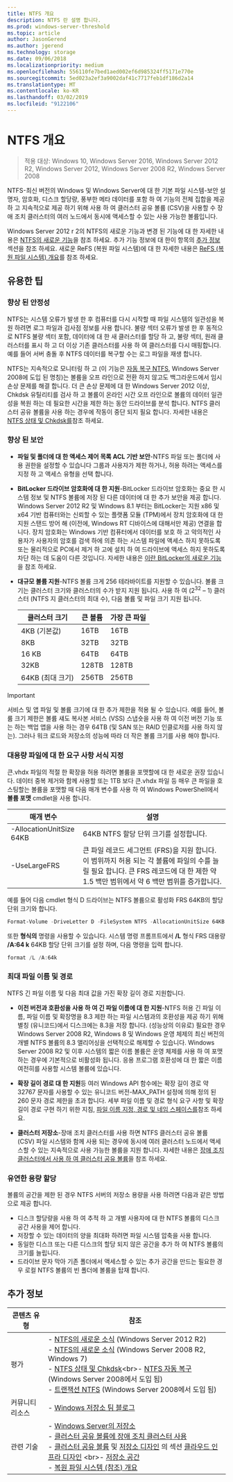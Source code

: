 ```yaml
---
title: NTFS 개요
description: NTFS 란 설명 합니다.
ms.prod: windows-server-threshold
ms.topic: article
author: JasonGerend
ms.author: jgerend
ms.technology: storage
ms.date: 09/06/2018
ms.localizationpriority: medium
ms.openlocfilehash: 556110fe7bed1aed002ef6d985324ff5171e770e
ms.sourcegitcommit: 5ed023a2ef3a9002daf41c7717feb1df186d2a14
ms.translationtype: MT
ms.contentlocale: ko-KR
ms.lasthandoff: 03/02/2019
ms.locfileid: "9122106"
---
```

# NTFS 개요

>적용 대상: Windows 10, Windows Server 2016, Windows Server 2012 R2, Windows Server 2012, Windows Server 2008 R2, Windows Server 2008

NTFS-최신 버전의 Windows 및 Windows Server에 대 한 기본 파일 시스템-보안 설명자, 암호화, 디스크 할당량, 풍부한 메타 데이터를 포함 하 여 기능의 전체 집합을 제공 하 고 지속적으로 제공 하기 위해 사용 하 여 클러스터 공유 볼륨 (CSV)을 사용할 수 장애 조치 클러스터의 여러 노드에서 동시에 액세스할 수 있는 사용 가능한 볼륨입니다.

Windows Server 2012 r 2의 NTFS의 새로운 기능과 변경 된 기능에 대 한 자세한 내용은 [NTFS의 새로운 기능](https://docs.microsoft.com/previous-versions/windows/it-pro/windows-server-2012-r2-and-2012/dn466520(v%3dws.11))을 참조 하세요. 추가 기능 정보에 대 한이 항목의 [추가 정보](#additional-information) 섹션을 참조 하세요. 새로운 ReFS (복원 파일 시스템)에 대 한 자세한 내용은 [ReFS (복원 파일 시스템) 개요](../refs/refs-overview.md)를 참조 하세요.

## 유용한 팁

### 향상 된 안정성

NTFS는 시스템 오류가 발생 한 후 컴퓨터를 다시 시작할 때 파일 시스템의 일관성을 복원 하려면 로그 파일과 검사점 정보를 사용 합니다. 불량 섹터 오류가 발생 한 후 동적으로 NTFS 불량 섹터 포함, 데이터에 대 한 새 클러스터를 할당 하 고, 불량 섹터, 원래 클러스터를 표시 하 고 더 이상 기존 클러스터를 사용 하 여 클러스터를 다시 매핑합니다. 예를 들어 서버 충돌 후 NTFS 데이터를 복구할 수는 로그 파일을 재생 합니다.

NTFS는 지속적으로 모니터링 하 고 (이 기능은 [자동 복구 NTFS](https://docs.microsoft.com/previous-versions/windows/it-pro/windows-server-2008-R2-and-2008/cc771388(v=ws.10)), Windows Server 2008에 도입 된 명칭)는 볼륨을 오프 라인으로 전환 하지 않고도 백그라운드에서 임시 손상 문제를 해결 합니다. 더 큰 손상 문제에 대 한 Windows Server 2012 이상, Chkdsk 유틸리티를 검사 하 고 볼륨이 온라인 시간 오프 라인으로 볼륨의 데이터 일관성을 복원 하는 데 필요한 시간을 제한 하는 동안 드라이브를 분석 합니다. NTFS 클러스터 공유 볼륨을 사용 하는 경우에 작동이 중단 되지 필요 합니다. 자세한 내용은 [NTFS 상태 및 Chkdsk를](https://docs.microsoft.com/previous-versions/windows/it-pro/windows-server-2012-r2-and-2012/hh831536(v%3dws.11))참조 하세요.

### 향상 된 보안

- **파일 및 폴더에 대 한 액세스 제어 목록 ACL 기반 보안**-NTFS 파일 또는 폴더에 사용 권한을 설정할 수 있습니다 그룹과 사용자가 제한 하거나, 허용 하려는 액세스를 지정 하 고 액세스 유형을 선택 합니다.

- **BitLocker 드라이브 암호화에 대 한 지원**-BitLocker 드라이브 암호화는 중요 한 시스템 정보 및 NTFS 볼륨에 저장 된 다른 데이터에 대 한 추가 보안을 제공 합니다. Windows Server 2012 R2 및 Windows 8.1 부터는 BitLocker는 지원 x86 및 x64 기반 컴퓨터와는 신뢰할 수 있는 플랫폼 모듈 (TPM)에서 장치 암호화에 대 한 지원 스탠드 방어 해 (이전에, Windows RT 디바이스에 대해서만 제공) 연결을 합니다. 장치 암호화는 Windows 기반 컴퓨터에서 데이터를 보호 하 고 악의적인 사용자가 사용자의 암호를 검색 하에 의존 하는 시스템 파일에 액세스 하지 못하도록 또는 물리적으로 PC에서 제거 하 고에 설치 하 여 드라이브에 액세스 하지 못하도록 차단 하는 데 도움이 다른 것입니다. 자세한 내용은 [이란 BitLocker의 새로운 기능](https://docs.microsoft.com/previous-versions/windows/it-pro/windows-server-2012-r2-and-2012/dn306081(v%3dws.11))을 참조 하세요.

- **대규모 볼륨 지원**-NTFS 볼륨 크게 256 테라바이트를 지원할 수 있습니다. 볼륨 크기는 클러스터 크기와 클러스터의 수가 받지 지원 됩니다. 사용 하 여 (2<sup>32</sup> – 1) 클러스터 (NTFS 지 클러스터의 최대 수), 다음 볼륨 및 파일 크기 지원 됩니다.

  |클러스터 크기|큰 볼륨|가장 큰 파일|
  |---|---|---|
  |4KB (기본값)|16TB|16TB|
  |8KB|32TB|32TB|
  |16 KB|64TB|64TB|
  |32KB|128TB|128TB|
  |64KB (최대 크기)|256TB|256TB|

>[!IMPORTANT]
>서비스 및 앱 파일 및 볼륨 크기에 대 한 추가 제한을 적용 될 수 있습니다. 예를 들어, 볼륨 크기 제한은 볼륨 섀도 복사본 서비스 (VSS) 스냅숏을 사용 하 여 이전 버전 기능 또는 하는 백업 앱을 사용 하는 경우 64TB (및 SAN 또는 RAID 인클로저를 사용 하지 않는). 그러나 워크 로드와 저장소의 성능에 따라 더 작은 볼륨 크기를 사용 해야 합니다.

### 대용량 파일에 대 한 요구 사항 서식 지정

큰.vhdx 파일의 적절 한 확장을 허용 하려면 볼륨을 포맷할에 대 한 새로운 권장 있습니다. 데이터 중복 제거와 함께 사용할 또는 1TB 보다 큰.vhdx 파일 등 매우 큰 파일을 호스팅할는 볼륨을 포맷할 때 다음 매개 변수를 사용 하 여 Windows PowerShell에서 **볼륨 포맷** cmdlet을 사용 합니다.

|매개 변수|설명|
|---|---|
|-AllocationUnitSize 64KB|64KB NTFS 할당 단위 크기를 설정합니다.|
|-UseLargeFRS|큰 파일 레코드 세그먼트 (FRS)을 지원 합니다. 이 범위까지 허용 되는 각 볼륨에 파일의 수를 늘릴 필요 합니다. 큰 FRS 레코드에 대 한 제한 약 1.5 백만 범위에서 약 6 백만 범위를 증가합니다.|

예를 들어 다음 cmdlet 형식 D 드라이브는 NTFS 볼륨으로 활성화 FRS 64KB의 할당 단위 크기와 합니다.

```PowerShell
Format-Volume -DriveLetter D -FileSystem NTFS -AllocationUnitSize 64KB -UseLargeFRS
```

또한 **형식의** 명령을 사용할 수 있습니다. 시스템 명령 프롬프트에서 **/L** 형식 FRS 대용량 **/A:64 k** 64KB 할당 단위 크기를 설정 하며, 다음 명령을 입력 합니다.

```PowerShell
format /L /A:64k
```

### 최대 파일 이름 및 경로

NTFS 긴 파일 이름 및 다음 최대 값을 가진 확장 길이 경로 지원합니다.

- **이전 버전과 호환성을 사용 하 여 긴 파일 이름에 대 한 지원**-NTFS 허용 긴 파일 이름, 파일 이름 및 확장명을 8.3 제한 하는 파일 시스템과의 호환성을 제공 하기 위해 별칭 (유니코드)에서 디스크에는 8.3을 저장 합니다. (성능상의 이유로) 필요한 경우 Windows Server 2008 R2, Windows 8 및 Windows 운영 체제의 최신 버전의 개별 NTFS 볼륨의 8.3 앨리어싱을 선택적으로 해제할 수 있습니다.
  Windows Server 2008 R2 및 이후 시스템의 짧은 이름 볼륨은 운영 체제를 사용 하 여 포맷 하는 경우에 기본적으로 비활성화 됩니다. 응용 프로그램 호환성에 대 한 짧은 이름 여전히를 사용할 시스템 볼륨에 있습니다.

- **확장 길이 경로 대 한 지원**등 여러 Windows API 함수에는 확장 길이 경로 약 32767 문자를 사용할 수 있는 유니코드 버전-MAX\_PATH 설정에 의해 정의 된 260 문자 경로 제한을 초과 합니다. 세부 파일 이름 및 경로 형식 요구 사항 및 확장 길이 경로 구현 하기 위한 지침, [파일 이름 지정, 경로 및 네임 스페이스를](https://msdn.microsoft.com/library/windows/desktop/aa365247)참조 하세요.

- **클러스터 저장소**-장애 조치 클러스터를 사용 하면 NTFS 클러스터 공유 볼륨 (CSV) 파일 시스템와 함께 사용 되는 경우에 동시에 여러 클러스터 노드에서 액세스할 수 있는 지속적으로 사용 가능한 볼륨을 지원 합니다. 자세한 내용은 [장애 조치 클러스터에서 사용 하 여 클러스터 공유 볼륨](../../failover-clustering/failover-cluster-csvs.md)을 참조 하세요.

### 유연한 용량 할당

볼륨의 공간을 제한 된 경우 NTFS 서버의 저장소 용량을 사용 하려면 다음과 같은 방법으로 제공 합니다.

- 디스크 할당량을 사용 하 여 추적 하 고 개별 사용자에 대 한 NTFS 볼륨의 디스크 공간 사용을 제어 합니다.
- 저장할 수 있는 데이터의 양을 최대화 하려면 파일 시스템 압축을 사용 합니다.
- 동일한 디스크 또는 다른 디스크의 할당 되지 않은 공간을 추가 하 여 NTFS 볼륨의 크기를 늘립니다.
- 드라이브 문자 막아 기존 폴더에서 액세스할 수 있는 추가 공간을 만드는 필요한 경우 로컬 NTFS 볼륨의 빈 폴더에 볼륨을 탑재 합니다.

## 추가 정보

|콘텐츠 유형|참조|
|---|---|
|평가|- [NTFS의 새로운 소식](https://docs.microsoft.com/previous-versions/windows/it-pro/windows-server-2012-r2-and-2012/dn466520(v%3dws.11)) (Windows Server 2012 R2)<br>- [NTFS의 새로운 소식](https://docs.microsoft.com/previous-versions/windows/it-pro/windows-server-2008-R2-and-2008/ff383236(v=ws.10)) (Windows Server 2008 R2, Windows 7)<br>- [NTFS 상태 및 Chkdsk](https://docs.microsoft.com/previous-versions/windows/it-pro/windows-server-2012-r2-and-2012/hh831536(v%3dws.11))<br>- [NTFS 자동 복구](https://docs.microsoft.com/previous-versions/windows/it-pro/windows-server-2008-R2-and-2008/cc771388(v=ws.10)) (Windows Server 2008에서 도입 됨)<br>- [트랜잭션 NTFS](https://docs.microsoft.com/previous-versions/windows/it-pro/windows-server-2008-r2-and-2008/cc730726(v%3dws.10)) (Windows Server 2008에서 도입 됨)|
|커뮤니티 리소스|- [Windows 저장소 팀 블로그](https://blogs.msdn.microsoft.com/san/)|
|관련 기술|- [Windows Server의 저장소](../storage.md)<br>- [클러스터 공유 볼륨에 장애 조치 클러스터 사용](../../failover-clustering/failover-cluster-csvs.md)<br>- [클러스터 공유 볼륨](<https://docs.microsoft.com/previous-versions/windows/it-pro/windows-server-2012-r2-and-2012/hh831630(v%3dws.11)#cluster-shared-volumes>) 및 [저장소 디자인](<https://docs.microsoft.com/previous-versions/windows/it-pro/windows-server-2012-r2-and-2012/hh831630(v%3dws.11)#storage-design>) 의 섹션 [클라우드 인프라 디자인](https://docs.microsoft.com/previous-versions/windows/it-pro/windows-server-2012-r2-and-2012/hh831630(v%3dws.11)) <br>- [저장소 공간](../storage-spaces/overview.md)<br>- [복원 파일 시스템 (참조) 개요](../refs/refs-overview.md)
